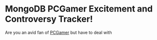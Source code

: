 # MongoDB PCGamer Excitement and Controversy Tracker!

Are you an avid fan of [PCGamer](https://www.pcgamer.com/) but have to deal with 